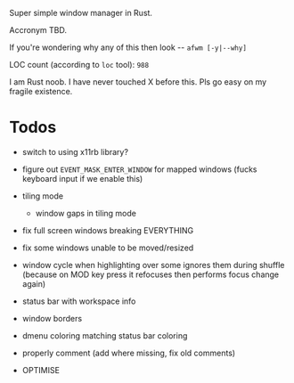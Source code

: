 Super simple window manager in Rust.

Accronym TBD.

If you're wondering why any of this then look -- `afwm [-y|--why]`

LOC count (according to `loc` tool): `988`

I am Rust noob. I have never touched X before this. Pls go easy on my
fragile existence.

# Todos

- switch to using x11rb library?

- figure out `EVENT_MASK_ENTER_WINDOW` for mapped windows (fucks keyboard input
  if we enable this)

- tiling mode
  - window gaps in tiling mode

- fix full screen windows breaking EVERYTHING

- fix some windows unable to be moved/resized

- window cycle when highlighting over some ignores them during shuffle
  (because on MOD key press it refocuses then performs focus change again)

- status bar with workspace info

- window borders

- dmenu coloring matching status bar coloring

- properly comment (add where missing, fix old comments)

- OPTIMISE